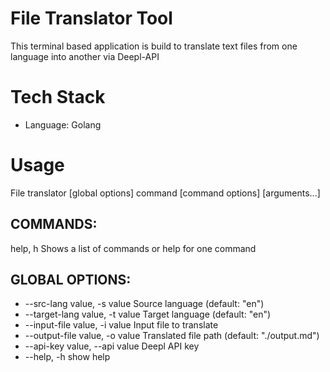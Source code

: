 # File Translator Tool

This terminal based application is build to translate text files from one language into another via Deepl-API

# Tech Stack
* Language: Golang

# Usage

File translator [global options] command [command options] [arguments...]

## COMMANDS:
   help, h Shows a list of commands or help for one command

## GLOBAL OPTIONS:
* --src-lang value, -s value Source language (default: "en")
* --target-lang value, -t value Target language (default: "en")
* --input-file value, -i value Input file to translate
* --output-file value, -o value Translated file path (default: "./output.md")
* --api-key value, --api value Deepl API key
* --help, -h show help

